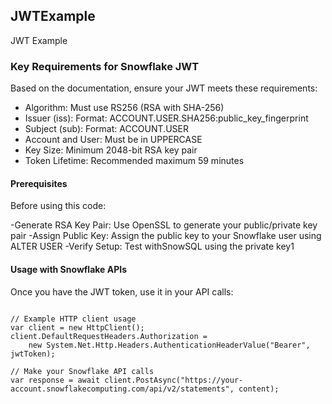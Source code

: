 ## JWTExample

JWT Example



### Key Requirements for Snowflake JWT

Based on the documentation, ensure your JWT meets these requirements:

- Algorithm: Must use RS256 (RSA with SHA-256)
- Issuer (iss): Format: ACCOUNT.USER.SHA256:public_key_fingerprint
- Subject (sub): Format: ACCOUNT.USER
- Account and User: Must be in UPPERCASE
- Key Size: Minimum 2048-bit RSA key pair
- Token Lifetime: Recommended maximum 59 minutes


#### Prerequisites

Before using this code:

-Generate RSA Key Pair: Use OpenSSL to generate your public/private key pair
-Assign Public Key: Assign the public key to your Snowflake user using ALTER USER
-Verify Setup: Test withSnowSQL using the private key1


#### Usage with Snowflake APIs

Once you have the JWT token, use it in your API calls:


````

// Example HTTP client usage
var client = new HttpClient();
client.DefaultRequestHeaders.Authorization = 
    new System.Net.Http.Headers.AuthenticationHeaderValue("Bearer", jwtToken);

// Make your Snowflake API calls
var response = await client.PostAsync("https://your-account.snowflakecomputing.com/api/v2/statements", content);

````

